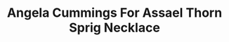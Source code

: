 ---
title: Angela Cummings For Assael Thorn Sprig Necklace
description: |
  This lovely arrangement of 36 Akoya Pearls recalls a circlet crown with golden, sculpted tendrils - a collar necklace that frames the face with luminous warmth.
specs: |
  8.75 - 6mm Akoya Cultured Pearls, set in 18K Yellow Gold.
images:
  - angela-cummings-for-assael-thorn-sprig-necklace.jpg
category: Angela Cummings for Assael
tags:
  - necklaces
---